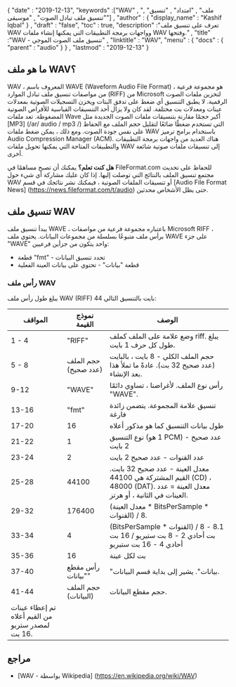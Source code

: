 {
  "date" : "2019-12-13",
  "keywords" :["WAV" , "ملف" , "امتداد" , "تنسيق" , "تنسيق ملف تبادل الصوت" , "موسيقى"] ,
  "author" : {
    "display_name" : "Kashif Iqbal"
} ,
  "draft" : "false",
  "toc" : true,
  "description" :"تعرف على تنسيق ملف WAV وواجهات برمجة التطبيقات التي يمكنها إنشاء ملفات WAV وفتحها." ,
  "title" :"WAV - تنسيق ملف الصوت الموجي" ,
  "linktitle" : "WAV",
  "menu" : {
    "docs" : {
      "parent" : "audio"
}
} ,
  "lastmod" : "2019-12-13"
}

## ما هو ملف WAV؟

WAV ، المعروف باسم WAVE (Waveform Audio File Format) ، هو مجموعة فرعية من مواصفات تنسيق ملف تبادل الموارد (RIFF) من Microsoft لتخزين ملفات الصوت الرقمية. لا يطبق التنسيق أي ضغط على تدفق البتات ويخزن التسجيلات الصوتية بمعدلات عينات ومعدلات بت مختلفة. لقد كان ولا يزال أحد التنسيقات القياسية للأقراص الصوتية المضغوطة. تعد ملفات Wave أكبر حجمًا مقارنة بتنسيقات ملفات الصوت الجديدة مثل [MP3] (/ar/ audio / mp3 /) التي تستخدم ضغطًا ضائعًا لتقليل حجم الملف مع الحفاظ على نفس جودة الصوت. ومع ذلك ، يمكن ضغط ملفات WAV باستخدام برامج ترميز Audio Compression Manager (ACM). هناك العديد من واجهات برمجة التطبيقات والتطبيقات المتاحة التي يمكنها تحويل ملفات WAV إلى تنسيقات ملفات صوتية شائعة أخرى.

**هل كنت تعلم؟**
يمكنك أن تصبح مساهمًا في FileFormat.com للحفاظ على تحديث مجتمع تنسيق الملف بالنتائج التي توصلت إليها. إذا كان عليك مشاركة أي شيء حول WAV أو تنسيقات الملفات الصوتية ، فيمكنك نشر نتائجك في قسم [Audio File Format News] (https://news.fileformat.com/t/audio) حتى يظل الأشخاص محدثين.

## تنسيق ملف WAV ##

يبدأ تنسيق ملف WAVE ، باعتباره مجموعة فرعية من مواصفات Microsoft RIFF ، برأس ملف متبوعًا بسلسلة من مجموعات البيانات. يحتوي ملف WAVE على جزء "WAVE" واحد يتكون من جزأين فرعيين:

* قطعة "fmt" - تحدد تنسيق البيانات
* قطعة "بيانات" - تحتوي على بيانات العينة الفعلية

### رأس ملف WAV ###

يبلغ طول رأس ملف WAV (RIFF) 44 بايت بالتنسيق التالي:


| المواقف | نموذج القيمة | الوصف
---|---|---|
| 1 - 4 | "RIFF" | وضع علامة على الملف كملف riff. يبلغ طول كل حرف 1 بايت.
| 5 - 8 | حجم الملف (عدد صحيح) | حجم الملف الكلي - 8 بايت ، بالبايت (عدد صحيح 32 بت). عادةً ما تملأ هذا بعد الإنشاء.
| 9-12 | "WAVE" | رأس نوع الملف. لأغراضنا ، تساوي دائمًا "WAVE".
| 13-16 | "fmt" | تنسيق علامة المجموعة. يتضمن زائدة فارغة
| 17-20 | 16 | طول بيانات التنسيق كما هو مذكور أعلاه
| 21-22 | 1 | نوع التنسيق (1 هو PCM) - عدد صحيح 2 بايت
| 23-24 | 2 | عدد القنوات - عدد صحيح 2 بايت
| 25-28 | 44100 | معدل العينة - عدد صحيح 32 بايت. القيم المشتركة هي 44100 (CD) ، 48000 (DAT). معدل العينة = عدد العينات في الثانية ، أو هرتز.
| 29-32 | 176400 | (معدل العينة * BitsPerSample * القنوات) / 8.
| 33-34 | 4 | (BitsPerSample * القنوات) / 8.1 - 8 بت أحادي 2 - 8 بت ستيريو / 16 بت أحادي 4 - 16 بت ستيريو
| 35-36 | 16 | بت لكل عينة
| 37-40 | رأس مقطع "بيانات" | "بيانات". يشير إلى بداية قسم البيانات.
| 41-44 | حجم الملف (البيانات) | حجم مقطع البيانات.
| تم إعطاء عينات من القيم أعلاه لمصدر ستريو 16 بت.

## مراجع ##

* [WAV - بواسطة Wikipedia] (https://en.wikipedia.org/wiki/WAV)

